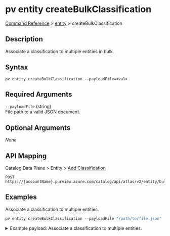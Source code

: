 # pv entity createBulkClassification
[Command Reference](../../../README.md#command-reference) > [entity](./main.md) > createBulkClassification

## Description
Associate a classification to multiple entities in bulk.

## Syntax
```
pv entity createBulkClassification --payloadFile=<val>
```

## Required Arguments
`--payloadFile` (string)  
File path to a valid JSON document.

## Optional Arguments
*None*

## API Mapping
Catalog Data Plane > Entity > [Add Classification](https://docs.microsoft.com/en-us/rest/api/purview/catalogdataplane/entity/add-classification)
```
POST https://{accountName}.purview.azure.com/catalog/api/atlas/v2/entity/bulk/classification
```

## Examples
Associate a classification to multiple entities.
```powershell
pv entity createBulkClassification --payloadFile "/path/to/file.json"
```
<details><summary>Example payload: Associate a classification to multiple entities.</summary>
<p>

```json
{
    "classification": {
        "typeName": "MICROSOFT.FINANCIAL.US.ABA_ROUTING_NUMBER"
    },
    "entityGuids": [
        "c6a7811a-0699-44d0-b0be-68babe560ab2",
        "6374e9e8-4719-4747-b2d2-054548023ae2",
        "dcd41879-dda2-4b3c-8c97-9b76d39799b1"
    ]
}
```
</p>
</details>